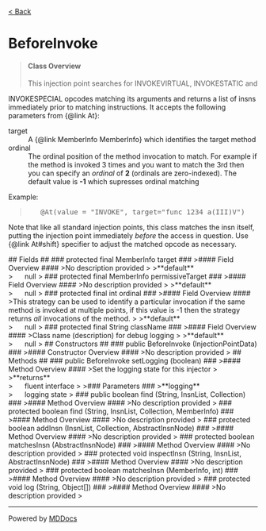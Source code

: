 [< Back](../README.md)
# BeforeInvoke #
>#### Class Overview ####
><p>This injection point searches for INVOKEVIRTUAL, INVOKESTATIC and
 INVOKESPECIAL opcodes matching its arguments and returns a list of insns
 immediately prior to matching instructions. It accepts the following
 parameters from {@link At}:</p>
 
 <dl>
   <dt>target</dt>
   <dd>A {@link MemberInfo MemberInfo} which identifies the target method</dd>
   <dt>ordinal</dt>
   <dd>The ordinal position of the method invocation to match. For example if
   the method is invoked 3 times and you want to match the 3rd then you can
   specify an <em>ordinal</em> of <b>2</b> (ordinals are zero-indexed). The
   default value is <b>-1</b> which supresses ordinal matching</dd>
 </dl>
 
 <p>Example:</p>
 <blockquote><pre>
   &#064;At(value = "INVOKE", target="func_1234_a(III)V")</pre>
 </blockquote> 
 
 <p>Note that like all standard injection points, this class matches the insn
 itself, putting the injection point immediately <em>before</em> the access in
 question. Use {@link At#shift} specifier to adjust the matched opcode as
 necessary.</p>
## Fields ##
### protected final MemberInfo target ###
>#### Field Overview ####
>No description provided
>
>**default**<br />
>&nbsp;&nbsp;&nbsp;&nbsp;&nbsp;&nbsp;null
>
### protected final MemberInfo permissiveTarget ###
>#### Field Overview ####
>No description provided
>
>**default**<br />
>&nbsp;&nbsp;&nbsp;&nbsp;&nbsp;&nbsp;null
>
### protected final int ordinal ###
>#### Field Overview ####
>This strategy can be used to identify a particular invocation if the same
 method is invoked at multiple points, if this value is -1 then the
 strategy returns <em>all</em> invocations of the method.
>
>**default**<br />
>&nbsp;&nbsp;&nbsp;&nbsp;&nbsp;&nbsp;null
>
### protected final String className ###
>#### Field Overview ####
>Class name (description) for debug logging
>
>**default**<br />
>&nbsp;&nbsp;&nbsp;&nbsp;&nbsp;&nbsp;null
>
## Constructors ##
### public BeforeInvoke (InjectionPointData) ###
>#### Constructor Overview ####
>No description provided
>
## Methods ##
### public BeforeInvoke setLogging (boolean) ###
>#### Method Overview ####
>Set the logging state for this injector
>
>**returns**<br />
>&nbsp;&nbsp;&nbsp;&nbsp;&nbsp;&nbsp;fluent interface
>
>### Parameters ###
>**logging**<br />
>&nbsp;&nbsp;&nbsp;&nbsp;&nbsp;&nbsp;logging state
>
### public boolean find (String, InsnList, Collection) ###
>#### Method Overview ####
>No description provided
>
### protected boolean find (String, InsnList, Collection, MemberInfo) ###
>#### Method Overview ####
>No description provided
>
### protected boolean addInsn (InsnList, Collection, AbstractInsnNode) ###
>#### Method Overview ####
>No description provided
>
### protected boolean matchesInsn (AbstractInsnNode) ###
>#### Method Overview ####
>No description provided
>
### protected void inspectInsn (String, InsnList, AbstractInsnNode) ###
>#### Method Overview ####
>No description provided
>
### protected boolean matchesInsn (MemberInfo, int) ###
>#### Method Overview ####
>No description provided
>
### protected void log (String, Object[]) ###
>#### Method Overview ####
>No description provided
>

---
Powered by [MDDocs](https://github.com/VRCube/MDDocs)